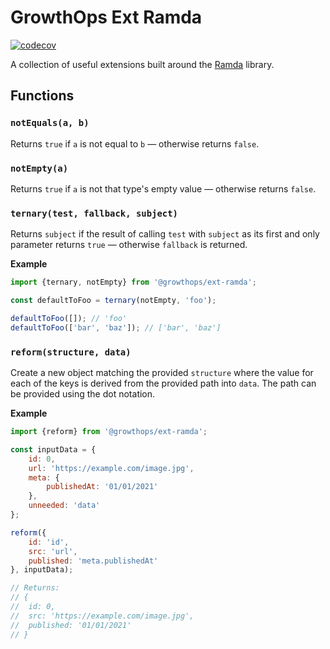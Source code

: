 # GrowthOps Ext Ramda

[![codecov](https://codecov.io/gh/growthops-digital/ext-ramda/branch/main/graph/badge.svg?token=QYEO8FK8JA)](https://codecov.io/gh/growthops-digital/ext-ramda)

A collection of useful extensions built around the [Ramda](https://ramdajs.com/) library.

## Functions

### `notEquals(a, b)`

Returns `true` if `a` is not equal to `b` — otherwise returns `false`.

### `notEmpty(a)`

Returns `true` if `a` is not that type's empty value — otherwise returns `false`.

### `ternary(test, fallback, subject)`

Returns `subject` if the result of calling `test` with `subject` as its first and only parameter returns `true` — otherwise `fallback` is returned.

**Example**
```js
import {ternary, notEmpty} from '@growthops/ext-ramda';

const defaultToFoo = ternary(notEmpty, 'foo');

defaultToFoo([]); // 'foo'
defaultToFoo(['bar', 'baz']); // ['bar', 'baz']
```

### `reform(structure, data)`

Create a new object matching the provided `structure` where the value for each of the keys is derived from the provided path into `data`. The path can be provided using the dot notation.

**Example**
```js
import {reform} from '@growthops/ext-ramda';

const inputData = {
	id: 0,
	url: 'https://example.com/image.jpg',
	meta: {
		publishedAt: '01/01/2021'
	},
	unneeded: 'data'
};

reform({
	id: 'id',
	src: 'url',
	published: 'meta.publishedAt'
}, inputData);

// Returns:
// {
// 	id: 0,
// 	src: 'https://example.com/image.jpg',
// 	published: '01/01/2021'
// }
```
